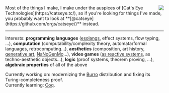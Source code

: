 <img align="right" src="https://avatars3.githubusercontent.com/u/1134322?s=200&v=4" />
Most of the things I make, I make under the auspices of [Cat's Eye Technologies](https://catseye.tc/),
so if you're looking for things I've made, you probably want to look at
**[@catseye](https://github.com/orgs/catseye/)** instead.

- - - -

Interests: **programming languages** ([esolangs](http://esolangs.org/), effect systems, flow typing, ...),
**computation** (computability/complexity theory, automata/formal languages, retrocomputing...),
**aesthetics** (composition, art history, [generative art](https://github.com/topics/gewgaw), [NaNoGenMo](https://github.com/catseye/NaNoGenMo-Entries-2019/)...),
**video games** ([as reactive systems](https://github.com/catseye/Nested-Modal-Transducers), as techno-aesthetic objects...),
**logic** (proof systems, theorem proving, ...),
**algebraic properties** of all of the above

Currently working on: modernizing the [Burro](https://github.com/catseye/Burro) distribution and fixing its Turing-completeness proof.  
Currently learning: [Coq](https://softwarefoundations.cis.upenn.edu/).  

<!--
**cpressey/cpressey** is a ✨ _special_ ✨ repository because its `README.md` (this file) appears on your GitHub profile.

Here are some ideas to get you started:

- 🔭 I’m currently working on ...
- 🌱 I’m currently learning ...
- 👯 I’m looking to collaborate on ...
- 🤔 I’m looking for help with ...
- 💬 Ask me about ...
- 📫 How to reach me: ...
- 😄 Pronouns: ...
- ⚡ Fun fact: ...
-->
